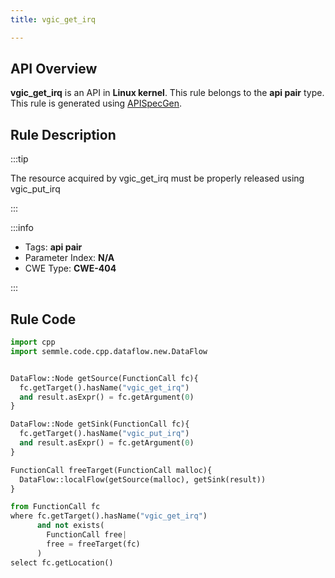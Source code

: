 ```yaml
---
title: vgic_get_irq

---
```



## API Overview
**vgic_get_irq** is an API in **Linux kernel**. This rule belongs to the **api pair** type. This rule is generated using [APISpecGen](../../tools/APISpecGen).
## Rule Description

:::tip

The resource acquired by vgic_get_irq must be properly released using vgic_put_irq

:::

:::info

- Tags: **api pair**
- Parameter Index: **N/A**
- CWE Type: **CWE-404**

:::

## Rule Code
```python
import cpp
import semmle.code.cpp.dataflow.new.DataFlow


DataFlow::Node getSource(FunctionCall fc){
  fc.getTarget().hasName("vgic_get_irq")
  and result.asExpr() = fc.getArgument(0)
}

DataFlow::Node getSink(FunctionCall fc){
  fc.getTarget().hasName("vgic_put_irq")
  and result.asExpr() = fc.getArgument(0)
}

FunctionCall freeTarget(FunctionCall malloc){
  DataFlow::localFlow(getSource(malloc), getSink(result))
}

from FunctionCall fc
where fc.getTarget().hasName("vgic_get_irq")
      and not exists(
        FunctionCall free| 
        free = freeTarget(fc)
      )
select fc.getLocation()

    
```